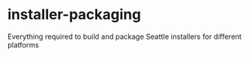 # installer-packaging
Everything required to build and package Seattle installers for different platforms
